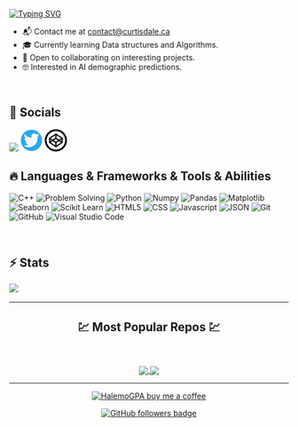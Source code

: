 <p  align="left">
  <a href="https://git.io/typing-svg"><img src="https://readme-typing-svg.demolab.com?font=Caveat&size=40&duration=3000&pause=1000&color=2069B3&center=false&vCenter=true&width=435&lines=Welcome+to+my+Github++%F0%9F%98%8A;Nice+to+meet+you+%F0%9F%91%8B" alt="Typing SVG" />
  </a>
</p>
<ul>
  <li>
    📬 Contact me at <a href="mailto:contact@curtisdale.ca">contact@curtisdale.ca</a>
  </li>
  <li>
    🎓 Currently learning Data structures and Algorithms.
  </li>
  <li>
    🤝  Open to collaborating on interesting projects.
  </li>
  <li>
    🤓  Interested in AI demographic predictions.
  </li>
</ul>
<br>

<h2>👥 Socials </h2>
<a href="https://www.linkedin.com/in/curtis-c-dale/"><img height="40px" src="images/linkedin.svg"></a>
<a href="https://twitter.com/Curtiwurti"><img height="40px" src="images/icontwitter.png"></a>
<a href="https://codepen.io/curtisDale"><img height="40px" src="images/iconcodepen.png"></a>
<br>

<h2>🔥 Languages & Frameworks & Tools & Abilities</h2>
<p>
  <img title="C++" height="25" src="images/cpp.svg"></code>
  <img title="Problem Solving" height="25" src="images/problemSolving.png">
  <img title="Python" height="25" src="images/python-original.svg">
  <img title="Numpy" height="25" src="images/numpy.svg">
  <img title="Pandas" height="25" src="images/pandas.svg">
  <img title="Matplotlib" height="25" src="images/matplotlib.svg">
  <img title="Seaborn" height="25" src="images/seaborn.svg">
  <img title="Scikit Learn" height="25" src="images/Scikit_learn.svg">
  <img title="HTML5" height="25" src="images/html5.svg">
  <img title="CSS" height="25" src="images/css.svg">
  <img title="Javascript" height="25" src="images/javascript.svg">
  <img title="JSON" height="25" src="images/json.svg">
  <img title="Git" height="25" src="images/git-original.svg">
  <img title="GitHub" height="25" src="images/github.svg">
  <img title="Visual Studio Code" height="25" src="images/vscode.png">
</p>
<br>

<h2>⚡ Stats</h2>

<p>
<a href="https://github.com/curtiscdale/">
      <img width=325  src="https://github-readme-stats.vercel.app/api/top-langs/?username=curtiscdale&hide=c%23,powershell,Mathematica,Ruby,Objective-C,Objective-C%2b%2b,Cuda&title_color=61dafb&text_color=ffffff&icon_color=61dafb&bg_color=20232a&langs_count=8&layout=compact&border_color=61dafb&hide_border=true" />
 </a>
</p>

<hr>
<h2 align="center">💹 Most Popular Repos 💹</h2>
<br>
<p align="center">
<a href="https://github.com/HalemoGPA/Learn-Js/">
  <img width=300 align="center" src="https://github-readme-stats.vercel.app/api/pin/?username=HalemoGPA&repo=Learn-Js&title_color=ffffff&text_color=c9cacc&icon_color=2bbc8a&bg_color=1d1f21" />
</a>   
  
<a href="https://github.com/HalemoGPA/Learn-CSS/">
  <img width=300 align="center" src="https://github-readme-stats.vercel.app/api/pin/?username=HalemoGPA&repo=Learn-CSS&title_color=ffffff&text_color=c9cacc&icon_color=2bbc8a&bg_color=1d1f21" />
</a>    

</p>

<hr>
<p align="center">
  <a href="https://www.buymeacoffee.com/HalemoGPA" target="_blank" ><img src="https://www.buymeacoffee.com/assets/img/custom_images/orange_img.png" alt="HalemoGPA buy me a coffee" width="230"></a>
</p>

<!--
<p  align="center">
<img src="https://visitor-badge.laobi.icu/badge?page_id=HalemoGPA/HalemoGPA" alt="HalemoGPA"/>       
</p>
-->
<p align="center">
  <a href="https://www.github.com/HalemoGPA" target="_blank" rel="noreferrer"><img src="https://img.shields.io/github/followers/HalemoGPA?logo=github&style=for-the-badge&color=282b2f&labelColor=0d1117" alt="GitHub followers badge" /></a>
</p>
<!---
HalemoGPA/HalemoGPA is a ✨ special ✨ repository because its `README.md` (this file) appears on your GitHub profile.
You can click the Preview link to take a look at your changes.
--->
